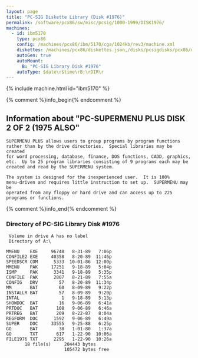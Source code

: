 ```yaml
---
layout: page
title: "PC-SIG Diskette Library (Disk #1976)"
permalink: /software/pcx86/sw/misc/pcsig/1000-1999/DISK1976/
machines:
  - id: ibm5170
    type: pcx86
    config: /machines/pcx86/ibm/5170/cga/1024kb/rev3/machine.xml
    diskettes: /machines/pcx86/diskettes.json,/disks/pcsigdisks/pcx86/diskettes.json
    autoGen: true
    autoMount:
      B: "PC-SIG Library Disk #1976"
    autoType: $date\r$time\rB:\rDIR\r
---
```


{% include machine.html id="ibm5170" %}

{% comment %}info_begin{% endcomment %}

## Information about "PC-SUPERMENU PLUS DISK 2 OF 2 (1975 ALSO"

    SUPERMENU PLUS allows users to group programs by program functions
    rather than by the drive directories.  Special libraries may be created
    for word processing, database, finance, DOS functions, CADD, graphics,
    etc.  Up to 25 program libraries consisting of 9 programs each may be
    created and read by the SUPERMENU system.
    
    The system is designed for the inexperienced user.  It is 100%
    menu-driven and requires little instruction to set up.  SUPERMENU may be
    operated from any floppy or hard drive and can access up to 225
    programs or functions.
{% comment %}info_end{% endcomment %}


### Directory of PC-SIG Library Disk #1976

     Volume in drive A has no label
     Directory of A:\

    MMENU    EXE     96748   8-31-89   7:06p
    CONFILE2 EXE     40358   8-20-89  11:46p
    SPEEDSCR COM      5333  10-01-86  12:00p
    MMENU    PAK     17251   9-18-89   5:04p
    ISMP     PAK      3341   9-18-89   5:35p
    CONFILE  PAK      2807   8-21-89   7:55a
    CONFIG   DRV        57   8-20-89  11:34p
    MM       BAT        60   8-09-89   9:22p
    INSTALLR BAT        57   8-09-89   9:20p
    INTAL                1   9-18-89   5:13p
    SHOWDOC  BAT        16   9-06-89   6:41a
    PRTDOC   BAT       108   9-06-89   6:46a
    PRTREG   BAT       209   8-22-87   8:04a
    REGFORM  DOC      1592   9-06-89   6:49a
    SUPER    DOC     33555   9-25-88   6:25p
    GO       BAT        38   1-01-80   1:37a
    GO       TXT       617   1-22-90  10:06a
    FILE1976 TXT      2295   1-22-90  10:26a
           18 file(s)     204443 bytes
                          105472 bytes free
